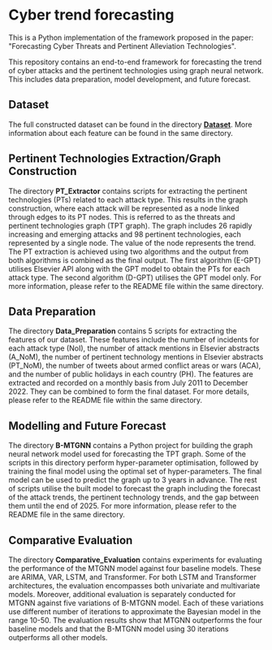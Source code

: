 # Cyber trend forecasting

This is a Python implementation of the framework proposed in the paper: "Forecasting Cyber Threats and Pertinent Alleviation Technologies".

This repository contains an end-to-end framework for forecasting the trend of cyber attacks and the pertinent technologies using graph neural network. This includes data preparation, model development, and future forecast.

## Dataset
The full constructed dataset can be found in the directory [**Dataset**](https://github.com/zaidalmahmoud/Cyber-trend-forecasting/tree/main/Dataset). More information about each feature can be found in the same directory.

## Pertinent Technologies Extraction/Graph Construction
The directory **PT_Extractor** contains scripts for extracting the pertinent technologies (PTs) related to each attack type. This results in the graph construction, where each attack will be represented as a node linked through edges to its PT nodes. This is referred to as the threats and pertinent technologies graph (TPT graph). The graph includes 26 rapidly increasing and emerging attacks and 98 pertinent technologies, each represented by a single node. The value of the node represents the trend. The PT extraction is achieved using two algorithms and the output from both algorithms is combined as the final output. The first algorithm (E-GPT) utilises Elsevier API along with the GPT model to obtain the PTs for each attack type. The second algorithm (D-GPT) utilises the GPT model only. For more information, please refer to the README file within the same directory.
 
## Data Preparation
The directory **Data_Preparation** contains 5 scripts for extracting the features of our dataset. These features include the number of incidents for each attack type (NoI), the number of attack mentions in Elsevier abstracts (A_NoM), the number of pertinent technology mentions in Elsevier abstracts (PT_NoM), the number of tweets about armed conflict areas or wars (ACA), and the number of public holidays in each country (PH). The features are extracted and recorded on a monthly basis from July 2011 to December 2022. They can be combined to form the final dataset. For more details, please refer to the README file within the same directory.

## Modelling and Future Forecast
The directory **B-MTGNN** contains a Python project for building the graph neural network model used for forecasting the TPT graph. Some of the scripts in this directory perform hyper-parameter optimisation, followed by training the final model using the optimal set of hyper-parameters. The final model can be used to predict the graph up to 3 years in advance. The rest of scripts utilise the built model to forecast the graph including the forecast of the attack trends, the pertinent technology trends, and the gap between them until the end of 2025. For more information, please refer to the README file in the same directory.

## Comparative Evaluation
The directory **Comparative_Evaluation** contains experiments for evaluating the performance of the MTGNN model against four baseline models. These are ARIMA, VAR, LSTM, and Transformer. For both LSTM and Transformer architectures, the evaluation encompasses both univariate and multivariate models. Moreover, additional evaluation is separately conducted for MTGNN against five variations of B-MTGNN model. Each of these variations use different number of iterations to approximate the Bayesian model in the range 10-50. The evaluation results show that MTGNN outperforms the four baseline models and that the B-MTGNN model using 30 iterations outperforms all other models.
